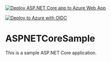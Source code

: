 [![Deploy ASP.NET Core app to Azure Web App](https://github.com/uk-ce-devops-demos/ASPNETCoreSample/actions/workflows/ci-cd.yml/badge.svg?branch=main)](https://github.com/uk-ce-devops-demos/ASPNETCoreSample/actions/workflows/ci-cd.yml)

[![Deploy to Azure with OIDC](https://github.com/uk-ce-devops-demos/ASPNETCoreSample/actions/workflows/demo-oidc.yml/badge.svg)](https://github.com/uk-ce-devops-demos/ASPNETCoreSample/actions/workflows/demo-oidc.yml)

# ASPNETCoreSample

This is a sample ASP.NET Core application.


